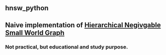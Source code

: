 ## hnsw_python
## Naive implementation of [Hierarchical Negivgable Small World Graph](https://arxiv.org/abs/1603.09320)
### Not practical, but educational and study purpose.
